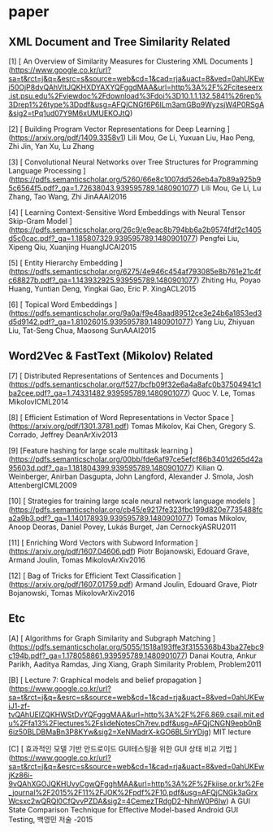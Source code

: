 # paper

## XML Document and Tree Similarity Related

[1]  [ An Overview of Similarity Measures for Clustering XML Documents ] 
(https://www.google.co.kr/url?sa=t&rct=j&q=&esrc=s&source=web&cd=1&cad=rja&uact=8&ved=0ahUKEwi50OjP8dvQAhVItJQKHXDYAXYQFggdMAA&url=http%3A%2F%2Fciteseerx.ist.psu.edu%2Fviewdoc%2Fdownload%3Fdoi%3D10.1.1.132.5841%26rep%3Drep1%26type%3Dpdf&usg=AFQjCNGf6P6lLm3amGBp9WyzsjW4P0RSgA&sig2=tPq1ud07Y9M6xUMUEKOJtQ)

[2]  [ Building Program Vector Representations for Deep Learning ] 
(https://arxiv.org/pdf/1409.3358v1)
Lili Mou, Ge Li, Yuxuan Liu, Hao Peng, Zhi Jin, Yan Xu, Lu Zhang


[3] [ Convolutional Neural Networks over Tree Structures for Programming Language Processing ] (https://pdfs.semanticscholar.org/5260/66e8c1007dd526eb4a7b89a925b95c6564f5.pdf?_ga=1.72638043.939595789.1480901077)
Lili Mou, Ge Li, Lu Zhang, Tao Wang, Zhi JinAAAI2016


[4] [ Learning Context-Sensitive Word Embeddings with Neural Tensor Skip-Gram Model ]
(https://pdfs.semanticscholar.org/26c9/e9eac8b794bb6a2b9574fdf2c1405d5c0cac.pdf?_ga=1.185807329.939595789.1480901077)
Pengfei Liu, Xipeng Qiu, Xuanjing HuangIJCAI2015



[5] [ Entity Hierarchy Embedding ]
(https://pdfs.semanticscholar.org/6275/4e946c454af793085e8b761e21c4fc68827b.pdf?_ga=1.143932925.939595789.1480901077)
Zhiting Hu, Poyao Huang, Yuntian Deng, Yingkai Gao, Eric P. XingACL2015

[6] [ Topical Word Embeddings ]
(https://pdfs.semanticscholar.org/9a0a/f9e48aad89512ce3e24b6a1853ed3d5d9142.pdf?_ga=1.81026015.939595789.1480901077)
Yang Liu, Zhiyuan Liu, Tat-Seng Chua, Maosong SunAAAI2015


## Word2Vec & FastText (Mikolov) Related

[7] [ Distributed Representations of Sentences and Documents ]
(https://pdfs.semanticscholar.org/f527/bcfb09f32e6a4a8afc0b37504941c1ba2cee.pdf?_ga=1.74331482.939595789.1480901077)
Quoc V. Le, Tomas MikolovICML2014

[8] [ Efficient Estimation of Word Representations in Vector Space ]
(https://arxiv.org/pdf/1301.3781.pdf)
Tomas Mikolov, Kai Chen, Gregory S. Corrado, Jeffrey DeanArXiv2013

[9] [Feature hashing for large scale multitask learning ]
(https://pdfs.semanticscholar.org/00bb/fde6af97ce5efcf86b3401d265d42a95603d.pdf?_ga=1.181804399.939595789.1480901077)
Kilian Q. Weinberger, Anirban Dasgupta, John Langford, Alexander J. Smola, Josh AttenbergICML2009

[10] [ Strategies for training large scale neural network language models ]
(https://pdfs.semanticscholar.org/cb45/e9217fe323fbc199d820e7735488fca2a9b3.pdf?_ga=1.140178939.939595789.1480901077)
Tomas Mikolov, Anoop Deoras, Daniel Povey, Lukás Burget, Jan CernockýASRU2011

[11] [ Enriching Word Vectors with Subword Information ]
(https://arxiv.org/pdf/1607.04606.pdf)
Piotr Bojanowski, Edouard Grave, Armand Joulin, Tomas MikolovArXiv2016

[12] [ Bag of Tricks for Efficient Text Classification ]
(https://arxiv.org/pdf/1607.01759.pdf)
Armand Joulin, Edouard Grave, Piotr Bojanowski, Tomas MikolovArXiv2016

## Etc

[A] [ Algorithms for Graph Similarity and Subgraph Matching ]
(https://pdfs.semanticscholar.org/5055/1518a193ffe3f3155368b43ba27ebc9c194b.pdf?_ga=1.178058861.939595789.1480901077)
Danai Koutra, Ankur Parikh, Aaditya Ramdas, Jing Xiang, Graph Similarity Problem, Problem2011

[B] [ Lecture 7: Graphical models and belief propagation ]
(https://www.google.co.kr/url?sa=t&rct=j&q=&esrc=s&source=web&cd=1&cad=rja&uact=8&ved=0ahUKEwiJ1-zf-tvQAhUElZQKHWStDvYQFgggMAA&url=http%3A%2F%2F6.869.csail.mit.edu%2Ffa13%2Flectures%2FslideNotesCh7rev.pdf&usg=AFQjCNGN9epb0nB6iz50BLDBMaBn3P8KYw&sig2=XeNMadrX-kGO6BL5lrYDjg)
MIT lecture

[C] [ 효과적인 모델 기반 안드로이드 GUI테스팅을 위한 GUI 상태 비교 기법 ]
(https://www.google.co.kr/url?sa=t&rct=j&q=&esrc=s&source=web&cd=1&cad=rja&uact=8&ved=0ahUKEwjKz86i-9vQAhXGOJQKHUvyCgwQFgghMAA&url=http%3A%2F%2Fkiise.or.kr%2Fe_journal%2F2015%2F11%2FJOK%2Fpdf%2F10.pdf&usg=AFQjCNGk3aGrxWcsxc2wQRQl0CfQvvPZDA&sig2=4CemezTRdgD2-NhnW0P6Iw)
A GUI State Comparison Technique for Effective Model-based Android GUI Testing, 백영민 저술 -2015

